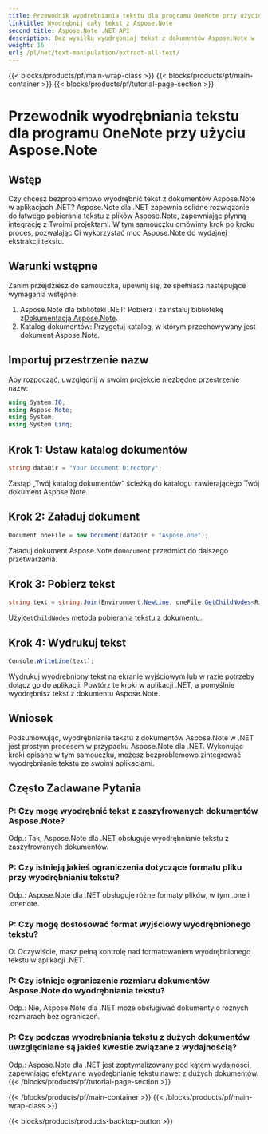 ```yaml
---
title: Przewodnik wyodrębniania tekstu dla programu OneNote przy użyciu Aspose.Note
linktitle: Wyodrębnij cały tekst z Aspose.Note
second_title: Aspose.Note .NET API
description: Bez wysiłku wyodrębniaj tekst z dokumentów Aspose.Note w .NET dzięki Aspose.Note dla .NET. Postępuj zgodnie z naszym przewodnikiem krok po kroku, aby zapewnić bezproblemową integrację.
weight: 16
url: /pl/net/text-manipulation/extract-all-text/
---
```


{{< blocks/products/pf/main-wrap-class >}}
{{< blocks/products/pf/main-container >}}
{{< blocks/products/pf/tutorial-page-section >}}

# Przewodnik wyodrębniania tekstu dla programu OneNote przy użyciu Aspose.Note

## Wstęp
Czy chcesz bezproblemowo wyodrębnić tekst z dokumentów Aspose.Note w aplikacjach .NET? Aspose.Note dla .NET zapewnia solidne rozwiązanie do łatwego pobierania tekstu z plików Aspose.Note, zapewniając płynną integrację z Twoimi projektami. W tym samouczku omówimy krok po kroku proces, pozwalając Ci wykorzystać moc Aspose.Note do wydajnej ekstrakcji tekstu.
## Warunki wstępne
Zanim przejdziesz do samouczka, upewnij się, że spełniasz następujące wymagania wstępne:
1.  Aspose.Note dla biblioteki .NET: Pobierz i zainstaluj bibliotekę z[Dokumentacja Aspose.Note](https://reference.aspose.com/note/net/).
2. Katalog dokumentów: Przygotuj katalog, w którym przechowywany jest dokument Aspose.Note.
## Importuj przestrzenie nazw
Aby rozpocząć, uwzględnij w swoim projekcie niezbędne przestrzenie nazw:
```csharp
using System.IO;
using Aspose.Note;
using System;
using System.Linq;
```
## Krok 1: Ustaw katalog dokumentów
```csharp
string dataDir = "Your Document Directory";
```
Zastąp „Twój katalog dokumentów” ścieżką do katalogu zawierającego Twój dokument Aspose.Note.
## Krok 2: Załaduj dokument
```csharp
Document oneFile = new Document(dataDir + "Aspose.one");
```
Załaduj dokument Aspose.Note do`Document` przedmiot do dalszego przetwarzania.
## Krok 3: Pobierz tekst
```csharp
string text = string.Join(Environment.NewLine, oneFile.GetChildNodes<RichText>().Select(e => e.Text)) + Environment.NewLine;
```
 Użyj`GetChildNodes` metoda pobierania tekstu z dokumentu.
## Krok 4: Wydrukuj tekst
```csharp
Console.WriteLine(text);
```
Wydrukuj wyodrębniony tekst na ekranie wyjściowym lub w razie potrzeby dołącz go do aplikacji.
Powtórz te kroki w aplikacji .NET, a pomyślnie wyodrębnisz tekst z dokumentu Aspose.Note.
## Wniosek
Podsumowując, wyodrębnianie tekstu z dokumentów Aspose.Note w .NET jest prostym procesem w przypadku Aspose.Note dla .NET. Wykonując kroki opisane w tym samouczku, możesz bezproblemowo zintegrować wyodrębnianie tekstu ze swoimi aplikacjami.
## Często Zadawane Pytania
### P: Czy mogę wyodrębnić tekst z zaszyfrowanych dokumentów Aspose.Note?
Odp.: Tak, Aspose.Note dla .NET obsługuje wyodrębnianie tekstu z zaszyfrowanych dokumentów.
### P: Czy istnieją jakieś ograniczenia dotyczące formatu pliku przy wyodrębnianiu tekstu?
Odp.: Aspose.Note dla .NET obsługuje różne formaty plików, w tym .one i .onenote.
### P: Czy mogę dostosować format wyjściowy wyodrębnionego tekstu?
O: Oczywiście, masz pełną kontrolę nad formatowaniem wyodrębnionego tekstu w aplikacji .NET.
### P: Czy istnieje ograniczenie rozmiaru dokumentów Aspose.Note do wyodrębniania tekstu?
Odp.: Nie, Aspose.Note dla .NET może obsługiwać dokumenty o różnych rozmiarach bez ograniczeń.
### P: Czy podczas wyodrębniania tekstu z dużych dokumentów uwzględniane są jakieś kwestie związane z wydajnością?
Odp.: Aspose.Note dla .NET jest zoptymalizowany pod kątem wydajności, zapewniając efektywne wyodrębnianie tekstu nawet z dużych dokumentów.
{{< /blocks/products/pf/tutorial-page-section >}}

{{< /blocks/products/pf/main-container >}}
{{< /blocks/products/pf/main-wrap-class >}}

{{< blocks/products/products-backtop-button >}}
